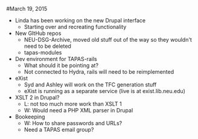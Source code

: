 #March 19, 2015 
* Linda has been working on the new Drupal interface
  * Starting over and recreating functionality
* New GItHub repos
  * NEU-DSG-Archive, moved old stuff out of the way so they wouldn't need to be deleted
  * tapas-modules
* Dev environment for TAPAS-rails
  * What should it be pointing at?
  * Not connected to Hydra, rails will need to be reimplemented 
* eXist
  * Syd and Ashley will work on the TFC generation stuff
  * eXist is running as a separate service (live is at exist.lib.neu.edu)
* XSLT 2 in Drupal?
  * L: not too much more work than XSLT 1
  * W: Would need a PHP XML parser in Drupal
* Bookeeping
  * W: How to share passwords and URLs?
  * Need a TAPAS email group?
